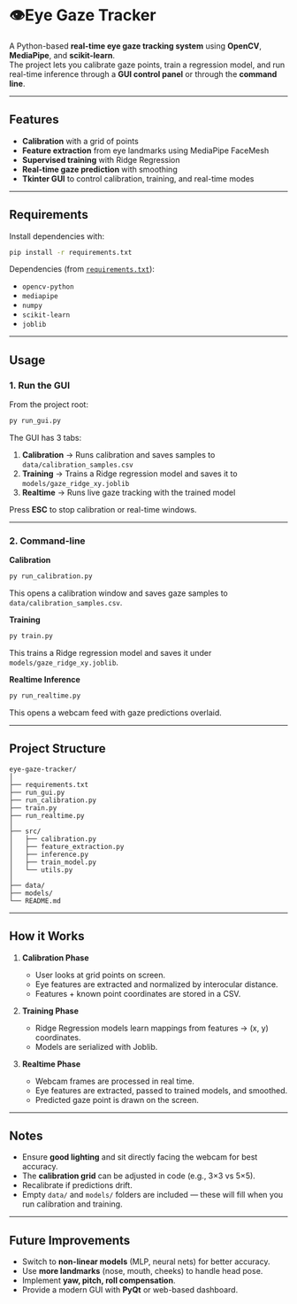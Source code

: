 # 👁Eye Gaze Tracker

A Python-based **real-time eye gaze tracking system** using **OpenCV**, **MediaPipe**, and **scikit-learn**.  
The project lets you calibrate gaze points, train a regression model, and run real-time inference through a **GUI control panel** or through the **command line**.

---

## Features
- **Calibration** with a grid of points  
- **Feature extraction** from eye landmarks using MediaPipe FaceMesh  
- **Supervised training** with Ridge Regression  
- **Real-time gaze prediction** with smoothing  
- **Tkinter GUI** to control calibration, training, and real-time modes  

---

## Requirements

Install dependencies with:

```bash
pip install -r requirements.txt
```

Dependencies (from [`requirements.txt`](requirements.txt)):

* `opencv-python`
* `mediapipe`
* `numpy`
* `scikit-learn`
* `joblib`

---

## Usage

### 1. Run the GUI

From the project root:

```bash
py run_gui.py
```

The GUI has 3 tabs:

1. **Calibration** → Runs calibration and saves samples to `data/calibration_samples.csv`
2. **Training** → Trains a Ridge regression model and saves it to `models/gaze_ridge_xy.joblib`
3. **Realtime** → Runs live gaze tracking with the trained model

Press **ESC** to stop calibration or real-time windows.

---

### 2. Command-line

**Calibration**

```bash
py run_calibration.py
```

This opens a calibration window and saves gaze samples to `data/calibration_samples.csv`.

**Training**

```bash
py train.py
```

This trains a Ridge regression model and saves it under `models/gaze_ridge_xy.joblib`.

**Realtime Inference**

```bash
py run_realtime.py
```

This opens a webcam feed with gaze predictions overlaid.

---

## Project Structure

```
eye-gaze-tracker/
│
├── requirements.txt         
├── run_gui.py               
├── run_calibration.py       
├── train.py                 
├── run_realtime.py          
│
├── src/                     
│   ├── calibration.py       
│   ├── feature_extraction.py
│   ├── inference.py         
│   ├── train_model.py       
│   └── utils.py             
│
├── data/                    
├── models/                  
└── README.md                
```

---

## How it Works

1. **Calibration Phase**

   * User looks at grid points on screen.
   * Eye features are extracted and normalized by interocular distance.
   * Features + known point coordinates are stored in a CSV.

2. **Training Phase**

   * Ridge Regression models learn mappings from features → (x, y) coordinates.
   * Models are serialized with Joblib.

3. **Realtime Phase**

   * Webcam frames are processed in real time.
   * Eye features are extracted, passed to trained models, and smoothed.
   * Predicted gaze point is drawn on the screen.

---

## Notes

* Ensure **good lighting** and sit directly facing the webcam for best accuracy.
* The **calibration grid** can be adjusted in code (e.g., 3×3 vs 5×5).
* Recalibrate if predictions drift.
* Empty `data/` and `models/` folders are included — these will fill when you run calibration and training.

---

## Future Improvements

* Switch to **non-linear models** (MLP, neural nets) for better accuracy.
* Use **more landmarks** (nose, mouth, cheeks) to handle head pose.
* Implement **yaw, pitch, roll compensation**.
* Provide a modern GUI with **PyQt** or web-based dashboard.
